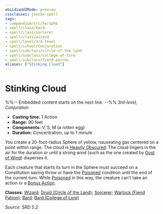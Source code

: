 ```yaml
---
obsidianUIMode: preview
cssclasses: json5e-spell
tags:
- compendium/src/5e/xphb
- spell/class/bard
- spell/class/sorcerer
- spell/class/wizard
- spell/level/3rd-level
- spell/school/conjuration
- spell/subclass/circle-of-the-land
- spell/subclass/college-of-lore
- spell/subclass/fiend-patron
aliases: ["Stinking Cloud"]
---
```

# Stinking Cloud
%%-- Embedded content starts on the next line. --%%
*3rd-level, Conjuration*  

- **Casting time:** 1 Action
- **Range:** 90 feet
- **Components:** V, S, M (a rotten egg)
- **Duration:** Concentration, up to 1 minute

You create a 20-foot-radius Sphere of yellow, nauseating gas centered on a point within range. The cloud is [Heavily Obscured](rules/variant-rules/heavily-obscured-xphb.md). The cloud lingers in the air for the duration or until a strong wind (such as the one created by [Gust of Wind](compendium/spells/gust-of-wind-xphb.md)) disperses it.

Each creature that starts its turn in the Sphere must succeed on a Constitution saving throw or have the [Poisoned](rules/conditions.md#Poisoned) condition until the end of the current turn. While [Poisoned](rules/conditions.md#Poisoned) in this way, the creature can't take an action or a [Bonus Action](rules/variant-rules/bonus-action-xphb.md).

**Classes**: [Wizard](compendium/lists/list-spells-classes-wizard.md); [Druid (Circle of the Land)](compendium/lists/list-spells-classes-druid-xphb-circle-of-the-land-xphb.md "subclass=XPHB;class=XPHB"); [Sorcerer](compendium/lists/list-spells-classes-sorcerer.md); [Warlock (Fiend Patron)](compendium/lists/list-spells-classes-warlock-xphb-fiend-patron-xphb.md "subclass=XPHB;class=XPHB"); [Bard](compendium/lists/list-spells-classes-bard.md); [Bard (College of Lore)](compendium/lists/list-spells-classes-bard-xphb-college-of-lore-xphb.md "subclass=XPHB;class=XPHB")

*Source: SRD 5.2*